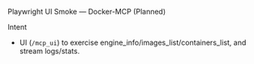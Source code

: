 Playwright UI Smoke — Docker-MCP (Planned)

Intent
- UI (`/mcp_ui`) to exercise engine_info/images_list/containers_list, and stream logs/stats.

